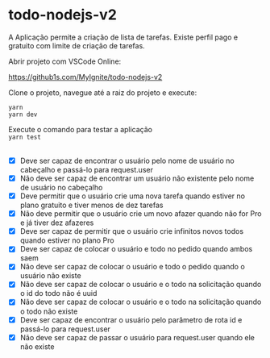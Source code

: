 # todo-nodejs-v2

A Aplicação permite a criação de lista de tarefas. Existe perfil pago e gratuito com limite de criação de tarefas.

Abrir projeto com VSCode Online:

https://github1s.com/MyIgnite/todo-nodejs-v2

Clone o projeto, navegue até a raiz do projeto e execute:</br>

`yarn` </br>
`yarn dev` </br>

Execute o comando para testar a aplicação </br>
`yarn test` </br> </br>


- [x] Deve ser capaz de encontrar o usuário pelo nome de usuário no cabeçalho e passá-lo para request.user
- [x] Não deve ser capaz de encontrar um usuário não existente pelo nome de usuário no cabeçalho
- [x] Deve permitir que o usuário crie uma nova tarefa quando estiver no plano gratuito e tiver menos de dez tarefas
- [x] Não deve permitir que o usuário crie um novo afazer quando não for Pro e já tiver dez afazeres
- [x] Deve ser capaz de permitir que o usuário crie infinitos novos todos quando estiver no plano Pro
- [x] Deve ser capaz de colocar o usuário e todo no pedido quando ambos saem
- [x] Não deve ser capaz de colocar o usuário e todo o pedido quando o usuário não existe
- [x] Não deve ser capaz de colocar o usuário e o todo na solicitação quando o id do todo não é uuid
- [x] Não deve ser capaz de colocar o usuário e o todo na solicitação quando o todo não existe
- [x] Deve ser capaz de encontrar o usuário pelo parâmetro de rota id e passá-lo para request.user
- [x] Não deve ser capaz de passar o usuário para request.user quando ele não existe
